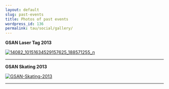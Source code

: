 ```yaml
---
layout: default
slug: past-events
title: Photos of past events
wordpress_id: 136
permalink: tau/social/gallery/
---
```


**GSAN Laser Tag 2013**

[![14082_10151634529157625_188571255_n](http://gsaneuro.files.wordpress.com/2013/04/14082_10151634529157625_188571255_n.jpg?w=600)](http://gsaneuro.files.wordpress.com/2013/04/14082_10151634529157625_188571255_n.jpg)

______________________________

**GSAN Skating 2013**

[![GSAN-Skating-2013](http://gsaneuro.files.wordpress.com/2013/02/gsan-skating-2013.jpg?w=600)](http://gsaneuro.files.wordpress.com/2013/02/gsan-skating-2013.jpg)

___________________________________